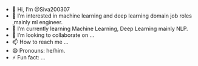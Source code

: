 - 👋 Hi, I’m @Siva200307
- 👀 I’m interested in machine learning and deep learning domain job roles ,mainly ml engineer.
- 🌱 I’m currently learning Machine Learning, Deep Learning mainly NLP.
- 💞️ I’m looking to collaborate on ...
- 📫 How to reach me ...
- 😄 Pronouns: he/him.
- ⚡ Fun fact: ...

<!---
Siva200307/Siva200307 is a ✨ special ✨ repository because its `README.md` (this file) appears on your GitHub profile.
You can click the Preview link to take a look at your changes.
--->
